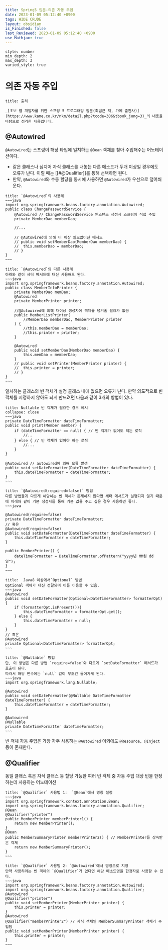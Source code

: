 ```yaml
---
title: Spring5 입문-의존 자동 주입
date: 2023-01-09 05:12:40 +0900
tags: HIDE CRUDE 
layout: obsidian
is_Finished: false
last_Reviewed: 2023-01-09 05:12:40 +0900
use_Mathjax: true
---
```


```toc
style: number
min_depth: 2
max_depth: 3
varied_style: true
```

# 의존 자동 주입
```ad-quote
title: 출처

_[초보 웹 개발자를 위한 스프링 5 프로그래밍 입문(최범균 저, 가메 출판사)](https://www.kame.co.kr/nkm/detail.php?tcode=306&tbook_jong=3)_의 내용을 바탕으로 정리한 내용입니다.
```
## @Autowired
`@Autowired`는 스프링이 해당 타입에 일치하는 `@Bean` 객체를 찾아 주입해주는 어노테이션이다.
- 같은 클래스나 심지어 자식 클래스를 내놓는 다른 메소드가 두개 이상일 경우에도 오류가 난다. 이럴 때는 [[#@Qualifier]]를 통해 선택하면 된다.
- 만약, `@Autowired`와 수동 할당을 동시에 사용하면 `@Autowired`가 우선으로 덮어씌운다.
```ad-example
title: `@Autowired`의 사용례
~~~java
import org.springframework.beans.factory.annotation.Autowired;
public class ChangePasswordService {
	@Autowired // ChangePasswordService 인스턴스 생성시 스프링이 직접 주입
	private MemberDao memberDao;
	
	//...

	// @Autowired에 의해 더 이상 쓸모없어진 메서드
	// public void setMemberDao(MemberDao memberDao) {
	//	this.memberDao = memberDao;
	// }
}
~~~
```

```ad-example
title: `@Autowired`의 다른 사용례
아래와 같이 세터 메서드에 대신 사용해도 된다.
~~~java
import org.springframework.beans.factory.annotation.Autowired;
public class MemberInfoPrinter {
	private MemberDao memDao;
	@Autowired
	private MemberPrinter printer;

	//@Autowired에 의해 더이상 생성자에 객체를 넘겨줄 필요가 없음
	public MemberListPrinter(
		//MemberDao memberDao, MemberPrinter printer	
	) {	
		//this.memberDao = memberDao;
		//this.printer = printer;	
	}

	@Autowired
	public void setMemberDao(MemberDao memberDao) {
		this.memDao = memberDao;
	}	
	// public void setPrinter(MemberPrinter printer) {
	// 	this.printer = printer;
	// }
}
~~~
```

일치하는 클래스의 빈 객체가 설정 클래스 내에 없으면 오류가 난다. 만약 의도적으로 빈 객체를 지정하지 않아도 되게 만드려면 다음과 같이 3개의 방법이 있다.
```ad-example
title: Nullable 빈 객체가 필요한 경우 예시
collapse: close
~~~java
private DateTimeFormatter dateTimeFormatter;
public void print(Member member) {
	if (dateTimeFormatter == null) { // 빈 객체가 없어도 되는 로직
		//..
	} else { // 빈 객체가 있어야 하는 로직
		//...
	}
}

@Autowired // autowired에 의해 오류 발생
public void setDateFormatter(DateTimeFormatter dateTimeFormatter) {
	this.dateTimeFormatter = dateTimeFormatter;
}
~~~
```

```ad-example
title: `@Autowired(required=false)` 방법
다른 방법들과 다르게 해당하는 빈 객체가 존재하지 않다면 세터 메서드가 실행되지 않기 때문에 아래와 같이 기본 생성자를 통해 기본 값을 주고 싶은 경우 사용하면 좋다.
~~~java

@Autowired(require=false)
private DateTimeFormatter dateTimeFormatter; 
// 혹은
@Autowired(require=false)
public void setDateFormatter(DateTimeFormatter dateTimeFormatter) {
	this.dateTimeFormatter = dateTimeFormatter; 
}

public MemberPrinter() {
	dateTimeFormatter = DateTimeFormatter.ofPattern("yyyy년 MM월 dd일");
}
~~~
```
```ad-example
title:  Java8 이상에서`Optional` 방법
Optional 객체가 대신 전달되며 이를 이용할 수 있음.
~~~java
@Autowired
public void setDateFormatter(Optional<DateTimeFormatter> formatterOpt) {
	if (formatterOpt.isPresent()){
		this.dateTimeFormatter = formatterOpt.get(); 
	} else {
		this.dateTimeFormatter = null;
	}
}
// 혹은
@Autowired
private Optional<DateTimeFormatter> formatterOpt;
~~~
```
```ad-example
title: `@Nullable` 방법
단, 이 방법은 다른 방법 `require=false`와 다르게 `setDateFormatter` 메서드가 호출이 된다.
따라서 해당 변수에는 `null` 값이 무조건 들어가게 된다.
~~~java
import org.springframework.lang.Nullable;

@Autowired
public void setDateFormatter(@Nullable DateTimeFormatter dateTimeFormatter) {
	this.dateTimeFormatter = dateTimeFormatter; 
}

@Autowired
@Nullable
private DateTimeFormatter dateTimeFormatter; 
~~~
```
빈 객체 자동 주입은 가장 자주 사용하는 `@Autowired` 이외에도 `@Resource, @Inject`등이 존재한다.

## @Qualifier
동일 클래스 혹은 자식 클래스 등 할당 가능한 여러 빈 객체 중 자동 주입 대상 빈을 한정하는데 사용하는 어노테이션
```ad-example
title: `@Qualifier` 사용법 1:  `@Bean`에서 명칭 설정
~~~java
import org.springframework.context.annotation.Bean;
import org.springframework.beans.factory.annotation.Qualifier;
@Bean
@Qualifier("printer")
public MemberPrinter memberPrinter1() {
	return new MemberPrinter();
}
@Bean
public MemberSummaryPrinter memberPrinter2() { // MemberPrinter를 상속받은 객체
	return new MemberSummaryPrinter();
}
~~~
```

```ad-example
title: `@Qualifier` 사용법 2: `@Autowired`에서 명칭으로 지정
만약 사용하려는 빈 객체의 `@Qualifier`가 없다면 해당 메소드명을 한정자로 사용할 수 있다.
~~~java
import org.springframework.beans.factory.annotation.Autowired;
import org.springframework.beans.factory.annotation.Qualifier;
@Autowired
@Qualifier("printer")
public void setMemberPrinter(MemberPrinter printer) {
	this.printer = printer;
}
@Autowired 
@Qualifier("memberPrinter2") // 자식 객체인 MemberSummaryPrinter 객체가 주입됨
public void setMemberPrinter(MemberPrinter printer) { 
	this.printer = printer; 
}
~~~
```
